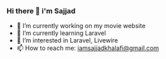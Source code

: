 ### Hi there 👋 i'm Sajjad

- 🔭 I’m currently working on my movie website
- 🌱 I’m currently learning Laravel
- 👀 I’m interested in Laravel, Livewire
- 📫 How to reach me: iamsajjadkhalafi@gmail.com
